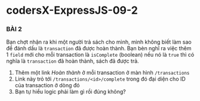 # codersX-ExpressJS-09-2
### BÀI 2
Bạn chợt nhận ra khi một người trả sách cho mình, mình không biết làm sao để đánh dấu là `transaction` đã được hoàn thành. Bạn bèn nghĩ ra việc thêm 1 `field` mới cho mỗi transaction là `isComplete` (boolean) nếu nó là `true` thì có nghĩa là `transaction` đã hoàn thành, sách đã được trả.
1) Thêm một link *Hoàn thành* ở mỗi transaction ở màn hình `/transactions`
2) Link này trỏ tới `/transactions/<id>/complete` trong đó <id> đại diện cho ID của transaction ở dòng đó
3) Bạn tự hiểu logic phải làm gì rồi đúng không?